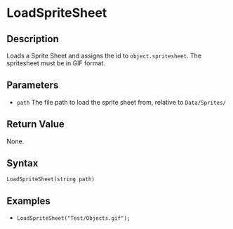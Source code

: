 # LoadSpriteSheet

## Description
Loads a Sprite Sheet and assigns the id to `object.spritesheet`. The spritesheet must be in GIF format.

## Parameters

- `path`
The file path to load the sprite sheet from, relative to `Data/Sprites/`

## Return Value
None.

## Syntax 
```LoadSpriteSheet(string path)```

## Examples
- ```LoadSpriteSheet("Test/Objects.gif");```